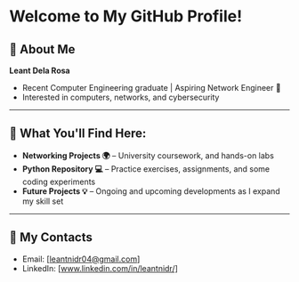 # Welcome to My GitHub Profile!

## 📍 About Me
**Leant Dela Rosa**  
- Recent Computer Engineering graduate | Aspiring Network Engineer 🎯  
- Interested in computers, networks, and cybersecurity   

---

## 📂 What You'll Find Here:
- **Networking Projects 🌍** – University coursework, and hands-on labs  
- **Python Repository 💻** – Practice exercises, assignments, and some coding experiments  
- **Future Projects 💡** – Ongoing and upcoming developments as I expand my skill set  

---

## 📧 My Contacts
- Email: [leantnidr04@gmail.com]  
- LinkedIn: [www.linkedin.com/in/leantnidr/]  

